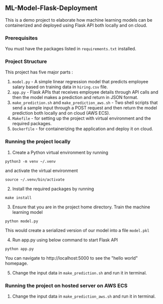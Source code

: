 ## ML-Model-Flask-Deployment
This is a demo project to elaborate how machine learning models can be containerized and deployed using Flask API both locally and on cloud.

### Prerequisites
You must have the packages listed in ```requirements.txt``` installed.

### Project Structure
This project has five major parts :
1. ```model.py``` - A simple linear regression model that predicts employee salary based on training data in ```hiring.csv``` file.
2. ```app.py``` - Flask APIs that receives employee details through API calls and then the model makes a prediction and return in JSON format.
3. ```make_prediction.sh``` and ```make_prediction_aws.sh``` - Two shell scripts that send a sample input through a POST request and then return the model prediction both locally and on cloud (AWS ECS).
4. ```Makefile``` - for setting up the project with virtual environment and the required packages.
5. ```Dockerfile``` - for containerizing the application and deploy it on cloud.

### Running the project locally
1. Create a Python virtual environment by running 
```
python3 -m venv ~/.venv
```
and activate the virtual environment
```
source ~/.venv/bin/activate
```

2. Install the required packages by running
```
make install
```

3. Ensure that you are in the project home directory. Train the machine learning model
```
python model.py
```
This would create a serialized version of our model into a file ```model.pkl```

4. Run app.py using below command to start Flask API
```
python app.py
```
You can navigate to http://localhost:5000 to see the "hello world" homepage.

5. Change the input data in ```make_prediction.sh``` and run it in terminal.

### Running the project on hosted server on AWS ECS
1. Change the input data in ```make_prediction_aws.sh``` and run it in terminal.
